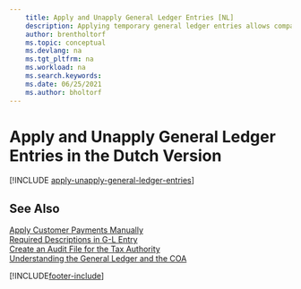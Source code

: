 ```yaml
---
    title: Apply and Unapply General Ledger Entries [NL]
    description: Applying temporary general ledger entries allows companies to work with temporary and transfer accounts in the general ledger.
    author: brentholtorf
    ms.topic: conceptual
    ms.devlang: na
    ms.tgt_pltfrm: na
    ms.workload: na
    ms.search.keywords:
    ms.date: 06/25/2021
    ms.author: bholtorf
---
```

# Apply and Unapply General Ledger Entries in the Dutch Version

[!INCLUDE [apply-unapply-general-ledger-entries](../includes/BENL/apply-unapply-general-ledger-entries.md)]

## See Also

[Apply Customer Payments Manually](../../receivables-how-apply-sales-transactions-manually.md)  
[Required Descriptions in G-L Entry](required-descriptions-in-g-l-entry.md)  
[Create an Audit File for the Tax Authority](how-to-create-an-audit-file-for-the-tax-authority.md)  
[Understanding the General Ledger and the COA](../../finance-general-ledger.md)  


[!INCLUDE[footer-include](../../includes/footer-banner.md)]
